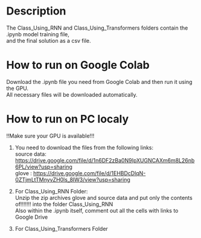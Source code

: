 # Description
The Class_Using_RNN and Class_Using_Transformers folders contain the .ipynb model training file,<br>
and the final solution as a csv file.

# How to run on Google Colab
Download the .ipynb file you need from Google Colab and then run it using the GPU.<br>
All necessary files will be downloaded automatically.

# How to run on PC localy
!!Make sure your GPU is available!!!<br>

1. You need to download the files from the following links: <br>
   source data: https://drive.google.com/file/d/1n6DF2zBa0N9IpXUGNCAXm6m8L26nb6PL/view?usp=sharing <br>
   glove : https://drive.google.com/file/d/1EHBDcDlqN-0ZTjmLtTMnyvZH0ls_8IW3/view?usp=sharing
   
3. For Class_Using_RNN Folder:<br>
    Unzip the zip archives glove and source data and put only the contents of!!!!!!! into the folder Class_Using_RNN<br>
    Also within the .ipynb itself, comment out all the cells with links to Google Drive<br>
    
4. For Class_Using_Transformers Folder<br>
   
     
